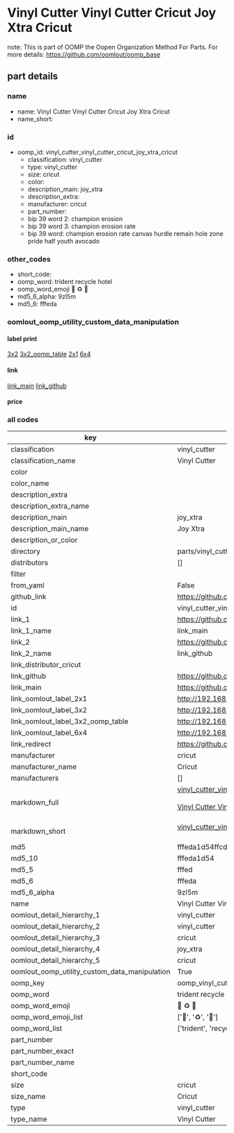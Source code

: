 # Vinyl Cutter Vinyl Cutter Cricut Joy Xtra Cricut  

note: This is part of OOMP the Oopen Organization Method For Parts. For more details: https://github.com/oomlout/oomp_base

##  part details
  







### name
* name: Vinyl Cutter Vinyl Cutter Cricut Joy Xtra Cricut
* name_short: 
### id
* oomp_id: vinyl_cutter_vinyl_cutter_cricut_joy_xtra_cricut
  * classification: vinyl_cutter
  * type: vinyl_cutter
  * size: cricut
  * color: 
  * description_main: joy_xtra
  * description_extra: 
  * manufacturer: cricut
  * part_number: 
  * bip 39 word 2: champion erosion
  * bip 39 word 3: champion erosion rate
  * bip 39 word: champion erosion rate canvas hurdle remain hole zone pride half youth avocado

### other_codes
* short_code: 
* oomp_word: trident recycle hotel
* oomp_word_emoji :trident: :recycle: :hotel:
* md5_6_alpha: 9zl5m
* md5_6: fffeda






### oomlout_oomp_utility_custom_data_manipulation
#### label print
[3x2](http://192.168.1.245:1112/?label=oomp%209zl5m)
[3x2_oomp_table](http://192.168.1.108:1112/?label=oomp%209zl5m)
[2x1](http://192.168.1.242:1112/?label=oomp%209zl5m)
[6x4](http://192.168.1.55:1112/?label=oomp%209zl5m)    

#### link

[link_main](https://github.com/oomlout/oomlout_oomp_version_1_messy/tree/main/parts/vinyl_cutter_vinyl_cutter_cricut_joy_xtra_cricut) [link_github](https://github.com/oomlout/oomlout_oomp_version_1_messy/tree/main/parts/vinyl_cutter_vinyl_cutter_cricut_joy_xtra_cricut)                             

#### price







### all codes 
| key | value |  
| --- | --- |  
| classification | vinyl_cutter |  
| classification_name | Vinyl Cutter |  
| color |  |  
| color_name |  |  
| description_extra |  |  
| description_extra_name |  |  
| description_main | joy_xtra |  
| description_main_name | Joy Xtra |  
| description_or_color |   |  
| directory | parts/vinyl_cutter_vinyl_cutter_cricut_joy_xtra_cricut |  
| distributors | [] |  
| filter |  |  
| from_yaml | False |  
| github_link | https://github.com/oomlout/oomlout_oomp_part_src/tree/main/parts/vinyl_cutter_vinyl_cutter_cricut_joy_xtra_cricut |  
| id | vinyl_cutter_vinyl_cutter_cricut_joy_xtra_cricut |  
| link_1 | https://github.com/oomlout/oomlout_oomp_version_1_messy/tree/main/parts/vinyl_cutter_vinyl_cutter_cricut_joy_xtra_cricut |  
| link_1_name | link_main |  
| link_2 | https://github.com/oomlout/oomlout_oomp_version_1_messy/tree/main/parts/vinyl_cutter_vinyl_cutter_cricut_joy_xtra_cricut |  
| link_2_name | link_github |  
| link_distributor_cricut |  |  
| link_github | https://github.com/oomlout/oomlout_oomp_version_1_messy/tree/main/parts/vinyl_cutter_vinyl_cutter_cricut_joy_xtra_cricut |  
| link_main | https://github.com/oomlout/oomlout_oomp_version_1_messy/tree/main/parts/vinyl_cutter_vinyl_cutter_cricut_joy_xtra_cricut |  
| link_oomlout_label_2x1 | http://192.168.1.242:1112/?label=oomp%209zl5m |  
| link_oomlout_label_3x2 | http://192.168.1.245:1112/?label=oomp%209zl5m |  
| link_oomlout_label_3x2_oomp_table | http://192.168.1.108:1112/?label=oomp%209zl5m |  
| link_oomlout_label_6x4 | http://192.168.1.55:1112/?label=oomp%209zl5m |  
| link_redirect | https://github.com/oomlout/oomlout_oomp_version_1_messy/tree/main/parts/vinyl_cutter_vinyl_cutter_cricut_joy_xtra_cricut |  
| manufacturer | cricut |  
| manufacturer_name | Cricut |  
| manufacturers | [] |  
| markdown_full | [vinyl_cutter_vinyl_cutter_cricut_joy_xtra_cricut](none)<br>[](none)<br>[Vinyl Cutter Vinyl Cutter Cricut Joy Xtra Cricut](none)<br><br> |  
| markdown_short | [vinyl_cutter_vinyl_cutter_cricut_joy_xtra_cricut](none)<br><br> |  
| md5 | fffeda1d54ffcd96d637c21b64532930 |  
| md5_10 | fffeda1d54 |  
| md5_5 | fffed |  
| md5_6 | fffeda |  
| md5_6_alpha | 9zl5m |  
| name | Vinyl Cutter Vinyl Cutter Cricut Joy Xtra Cricut |  
| oomlout_detail_hierarchy_1 | vinyl_cutter |  
| oomlout_detail_hierarchy_2 | vinyl_cutter |  
| oomlout_detail_hierarchy_3 | cricut |  
| oomlout_detail_hierarchy_4 | joy_xtra |  
| oomlout_detail_hierarchy_5 | cricut |  
| oomlout_oomp_utility_custom_data_manipulation | True |  
| oomp_key | oomp_vinyl_cutter_vinyl_cutter_cricut_joy_xtra_cricut |  
| oomp_word | trident recycle hotel |  
| oomp_word_emoji | :trident: :recycle: :hotel: |  
| oomp_word_emoji_list | [':trident:', ':recycle:', ':hotel:'] |  
| oomp_word_list | ['trident', 'recycle', 'hotel'] |  
| part_number |  |  
| part_number_exact |  |  
| part_number_name |  |  
| short_code |  |  
| size | cricut |  
| size_name | Cricut |  
| type | vinyl_cutter |  
| type_name | Vinyl Cutter |  
